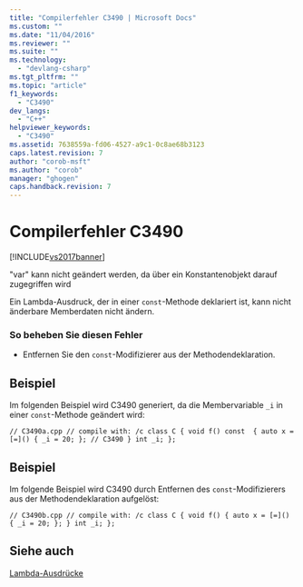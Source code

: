 ```yaml
---
title: "Compilerfehler C3490 | Microsoft Docs"
ms.custom: ""
ms.date: "11/04/2016"
ms.reviewer: ""
ms.suite: ""
ms.technology: 
  - "devlang-csharp"
ms.tgt_pltfrm: ""
ms.topic: "article"
f1_keywords: 
  - "C3490"
dev_langs: 
  - "C++"
helpviewer_keywords: 
  - "C3490"
ms.assetid: 7638559a-fd06-4527-a9c1-0c8ae68b3123
caps.latest.revision: 7
author: "corob-msft"
ms.author: "corob"
manager: "ghogen"
caps.handback.revision: 7
---
```

# Compilerfehler C3490
[!INCLUDE[vs2017banner](../../assembler/inline/includes/vs2017banner.md)]

"var" kann nicht geändert werden, da über ein Konstantenobjekt darauf zugegriffen wird  
  
 Ein Lambda\-Ausdruck, der in einer `const`\-Methode deklariert ist, kann nicht änderbare Memberdaten nicht ändern.  
  
### So beheben Sie diesen Fehler  
  
-   Entfernen Sie den `const`\-Modifizierer aus der Methodendeklaration.  
  
## Beispiel  
 Im folgenden Beispiel wird C3490 generiert, da die Membervariable `_i` in einer `const`\-Methode geändert wird:  
  
```  
// C3490a.cpp // compile with: /c class C { void f() const  { auto x = [=]() { _i = 20; }; // C3490 } int _i; };  
```  
  
## Beispiel  
 Im folgende Beispiel wird C3490 durch Entfernen des `const`\-Modifizierers aus der Methodendeklaration aufgelöst:  
  
```  
// C3490b.cpp // compile with: /c class C { void f() { auto x = [=]() { _i = 20; }; } int _i; };  
```  
  
## Siehe auch  
 [Lambda\-Ausdrücke](../../cpp/lambda-expressions-in-cpp.md)